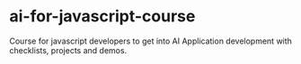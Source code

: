 # ai-for-javascript-course
Course for javascript developers to get into AI Application development with checklists, projects and demos.
